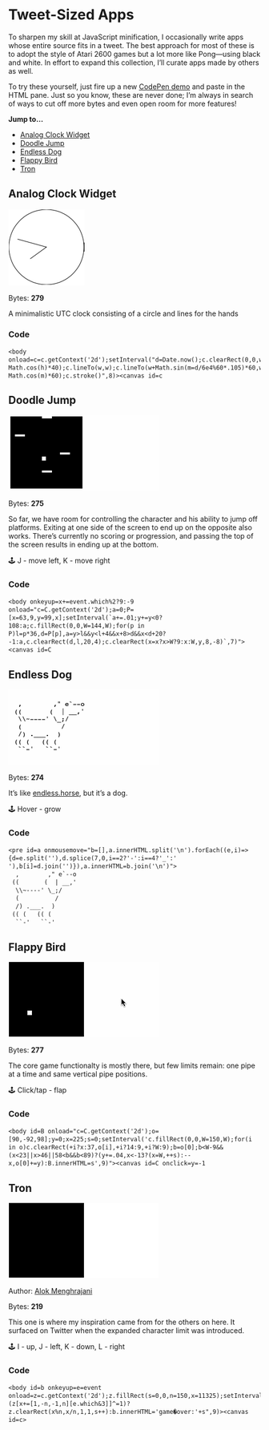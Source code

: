 # Tweet-Sized Apps

To sharpen my skill at JavaScript minification, I occasionally write apps whose entire source fits in a tweet. The best approach for most of these is to adopt the style of Atari 2600 games but a lot more like Pong—using black and white. In effort to expand this collection, I’ll curate apps made by others as well.

To try these yourself, just fire up a new [CodePen demo](https://codepen.io/pen) and paste in the HTML pane. Just so you know, these are never done; I’m always in search of ways to cut off more bytes and even open room for more features!

**Jump to…**

* [Analog Clock Widget](#analog-clock-widget)
* [Doodle Jump](#doodle-jump)
* [Endless Dog](#endless-dog)
* [Flappy Bird](#flappy-bird)
* [Tron](#tron)

<a name="analog-clock-widget"></a>
## Analog Clock Widget
![Preview of clock widget](clock.gif)

Bytes: **279**

A minimalistic UTC clock consisting of a circle and lines for the hands

### Code
```
<body onload=c=c.getContext('2d');setInterval("d=Date.now();c.clearRect(0,0,w=150,w);c.beginPath();c.arc(w/=2,w,w,0,6.3);c.moveTo(w+Math.sin(h=d/36e5%24*.524)*40,w-Math.cos(h)*40);c.lineTo(w,w);c.lineTo(w+Math.sin(m=d/6e4%60*.105)*60,w-Math.cos(m)*60);c.stroke()",8)><canvas id=c
```

<a name="doodle-jump"></a>
## Doodle Jump
![Preview of Doodle Jump](doodlejump.gif)

Bytes: **275**

So far, we have room for controlling the character and his ability to jump off platforms. Exiting at one side of the screen to end up on the opposite also works. There’s currently no scoring or progression, and passing the top of the screen results in ending up at the bottom.

🕹 J - move left, K -  move right

### Code
```
<body onkeyup=x+=event.which%2?9:-9 onload="c=C.getContext('2d');a=0;P=[x=63,9,y=99,x];setInterval(`a+=.01;y+=y<0?108:a;c.fillRect(0,0,W=144,W);for(p in P)l=p*36,d=P[p],a=y>l&&y<l+4&&x+8>d&&x<d+20?-1:a,c.clearRect(d,l,20,4);c.clearRect(x=x?x>W?9:x:W,y,8,-8)`,7)"><canvas id=C
```

<a name="endless-dog"></a>
## Endless Dog
![Preview of endless dog](endlessdog.gif)

Bytes: **274**

It’s like [endless.horse](http://endless.horse), but it’s a dog.

🕹 Hover - grow

### Code
```
<pre id=a onmousemove="b=[],a.innerHTML.split('\n').forEach((e,i)=>{d=e.split(''),d.splice(7,0,i==2?'-':i==4?'_':' '),b[i]=d.join('')}),a.innerHTML=b.join('\n')">
  ,        ," e`--o
 ((       (  | __,'
  \\~----' \_;/
  (          /
  /) .___.  )
 (( (   (( (
  ``-'   ``-'
```

<a name="flappy-bird"></a>
## Flappy Bird
![Preview of Flappy Bird](flappybird.gif)

Bytes: **277**

The core game functionalty is mostly there, but few limits remain: one pipe at a time and same vertical pipe positions.

🕹 Click/tap - flap

### Code
```
<body id=B onload="c=C.getContext('2d');o=[90,-92,98];y=0;x=225;s=0;setInterval('c.fillRect(0,0,W=150,W);for(i in o)c.clearRect(+i?x:37,o[i],+i?14:9,+i?W:9);b=o[0];b<W-9&&(x<23||x>46||58<b&&b<89)?(y+=.04,x<-13?(x=W,++s):--x,o[0]+=y):B.innerHTML=s',9)"><canvas id=C onclick=y=-1
```

<a name="tron"></a>
## Tron
![Preview of Tron](tron.gif)

Author: [Alok Menghrajani](https://www.quaxio.com)

Bytes: **219**

This one is where my inspiration came from for the others on here. It surfaced on Twitter when the expanded character limit was introduced.

🕹 I - up, J - left, K - down, L - right

### Code
```
<body id=b onkeyup=e=event onload=z=c.getContext('2d');z.fillRect(s=0,0,n=150,x=11325);setInterval("0<x%n&x<n*n&(z[x+=[1,-n,-1,n][e.which&3]]^=1)?z.clearRect(x%n,x/n,1,1,s++):b.innerHTML='game�over:'+s",9)><canvas id=c>
```
